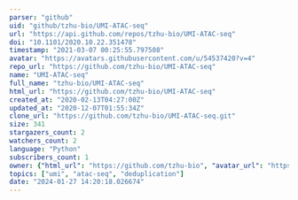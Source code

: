 ```yaml
---
parser: "github"
uid: "github/tzhu-bio/UMI-ATAC-seq"
url: "https://api.github.com/repos/tzhu-bio/UMI-ATAC-seq"
doi: "10.1101/2020.10.22.351478"
timestamp: "2021-03-07 00:25:55.797508"
avatar: "https://avatars.githubusercontent.com/u/54537420?v=4"
repo_url: "https://github.com/tzhu-bio/UMI-ATAC-seq"
name: "UMI-ATAC-seq"
full_name: "tzhu-bio/UMI-ATAC-seq"
html_url: "https://github.com/tzhu-bio/UMI-ATAC-seq"
created_at: "2020-02-13T04:27:00Z"
updated_at: "2020-12-07T01:55:34Z"
clone_url: "https://github.com/tzhu-bio/UMI-ATAC-seq.git"
size: 341
stargazers_count: 2
watchers_count: 2
language: "Python"
subscribers_count: 1
owner: {"html_url": "https://github.com/tzhu-bio", "avatar_url": "https://avatars.githubusercontent.com/u/54537420?v=4", "login": "tzhu-bio", "type": "User"}
topics: ["umi", "atac-seq", "deduplication"]
date: "2024-01-27 14:20:18.026674"
---
```

